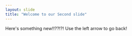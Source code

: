 ```yaml
---
layout: slide
title: "Welcome to our Second slide"
---
```

Here's something new!!??!?!
Use the left arrow to go back!

